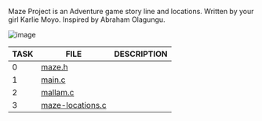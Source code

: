 Maze Project is an Adventure game story line and locations. Written by your girl Karlie Moyo. Inspired by Abraham Olagungu.



![image](https://github.com/Karlie-crypto/maze-project/assets/110098940/b6ef8976-77be-4002-a90c-c1b21e9d1def)







| TASK | FILE                                                                 | DESCRIPTION |
| ---- | -------------------------------------------------------------------- | ----------- |
| 0    | [maze.h](./maze.h)                                                   |             |
| 1    | [main.c](./main.c)                                                   |             |
| 2    | [mallam.c](./mallam.c)                                               |             |
  3    | [maze-locations.c](./maze-locations.c)                               |             |      |                                                                      |             | 4    | [maze-treasures.c](./maze-treasures.c)                               |             |      |                                                                      |             | 5    | [function_storyline.c](./function_storyline.c)                       |               
